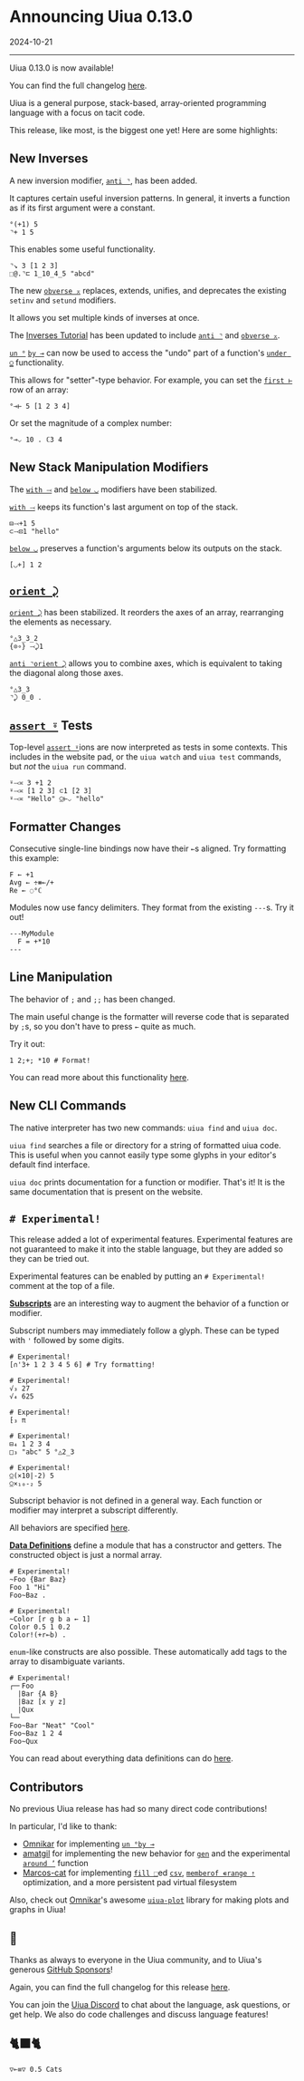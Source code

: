 # Announcing Uiua 0.13.0

2024-10-21

---

Uiua 0.13.0 is now available!

You can find the full changelog [here](https://uiua.org/docs/changelog#0.13.0---2024-10-21).

Uiua is a general purpose, stack-based, array-oriented programming language with a focus on tacit code.

This release, like most, is the biggest one yet! Here are some highlights:

## New Inverses

A new inversion modifier, [`anti ⌝`](https://uiua.org/docs/anti), has been added.

It captures certain useful inversion patterns. In general, it inverts a function as if its first argument were a constant.

```uiua
°(+1) 5
⌝+ 1 5
```

This enables some useful functionality.

```uiua
⌝↘ 3 [1 2 3]
⬚@.⌝⊏ 1_10_4_5 "abcd"
```

The new [`obverse ⌅`](https://uiua.org/docs/obverse) replaces, extends, unifies, and deprecates the existing `setinv` and `setund` modifiers.

It allows you set multiple kinds of inverses at once.

The [Inverses Tutorial](https://uiua.org/tutorial/inverses) has been updated to include [`anti ⌝`](https://uiua.org/docs/anti) and [`obverse ⌅`](https://uiua.org/docs/obverse).

[`un °`](https://uiua.org/docs/un) [`by ⊸`](https://uiua.org/docs/by) can now be used to access the "undo" part of a function's [`under ⍜`](https://uiua.org/docs/under) functionality.

This allows for "setter"-type behavior. For example, you can set the [`first ⊢`](https://uiua.org/docs/first) row of an array:

```uiua
°⊸⊢ 5 [1 2 3 4]
```

Or set the magnitude of a complex number:

```uiua
°⊸⌵ 10 . ℂ3 4
```

## New Stack Manipulation Modifiers

The [`with ⤙`](https://uiua.org/docs/with) and [`below ◡`](https://uiua.org/docs/below) modifiers have been stabilized.

[`with ⤙`](https://uiua.org/docs/with) keeps its function's last argument on top of the stack.

```uiua
⊟⤙+1 5
⊂⤙⊡1 "hello"
```

[`below ◡`](https://uiua.org/docs/below) preserves a function's arguments below its outputs on the stack.

```uiua
[◡+] 1 2
```

## [`orient ⤸`](https://uiua.org/docs/orient)

[`orient ⤸`](https://uiua.org/docs/orient) has been stabilized. It reorders the axes of an array, rearranging the elements as necessary.

```uiua
°△3_3_2
{⊙∘} ⤙⤸1
```

[`anti ⌝`](https://uiua.org/docs/anti)[`orient ⤸`](https://uiua.org/docs/orient) allows you to combine axes, which is equivalent to taking the diagonal along those axes.

```uiua
°△3_3
⌝⤸ 0_0 .
```

## [`assert ⍤`](https://uiua.org/docs/assert) Tests

Top-level [`assert ⍤`](https://uiua.org/docs/assert)ions are now interpreted as tests in some contexts. This includes in the website pad, or the `uiua watch` and `uiua test` commands, but *not* the `uiua run` command.

```uiua
⍤⤙≍ 3 +1 2
⍤⤙≍ [1 2 3] ⊂1 [2 3]
⍤⤙≍ "Hello" ⍜⊢⌵ "hello"
```

## Formatter Changes

Consecutive single-line bindings now have their `←`s aligned. Try formatting this example:

```uiua
F ← +1
Avg ← ÷⧻⟜/+
Re ← ◌°ℂ
```

Modules now use fancy delimiters. They format from the existing `---`s. Try it out!

```uiua
---MyModule
  F = +*10
---
```

## Line Manipulation

The behavior of `;` and `;;` has been changed.

The main useful change is the formatter will reverse code that is separated by `;`s, so you don't have to press `←` quite as much.

Try it out:

```uiua
1 2;+; *10 # Format!
```

You can read more about this functionality [here](https://uiua.org/tutorial/codetactility#line-manipulation).

## New CLI Commands

The native interpreter has two new commands: `uiua find` and `uiua doc`.

`uiua find` searches a file or directory for a string of formatted uiua code. This is useful when you cannot easily type some glyphs in your editor's default find interface.

`uiua doc` prints documentation for a function or modifier. That's it! It is the same documentation that is present on the website.

## `# Experimental!`

This release added a lot of experimental features. Experimental features are not guaranteed to make it into the stable language, but they are added so they can be tried out.

Experimental features can be enabled by putting an `# Experimental!` comment at the top of a file.

[**Subscripts**](https://uiua.org/docs/experimental#subscripts) are an interesting way to augment the behavior of a function or modifier.

Subscript numbers may immediately follow a glyph. These can be typed with `'` followed by some digits.

```uiua
# Experimental!
[∩'3+ 1 2 3 4 5 6] # Try formatting!
```

```uiua
# Experimental!
√₃ 27
√₄ 625
```

```uiua
# Experimental!
⁅₃ π
```

```uiua
# Experimental!
⊟₄ 1 2 3 4
□₃ "abc" 5 °△2_3
```

```uiua
# Experimental!
⍜(×10|-2) 5
⍜×₁₀-₂ 5
```

Subscript behavior is not defined in a general way. Each function or modifier may interpret a subscript differently.

All behaviors are specified [here](https://uiua.org/docs/experimental#subscript-modifiers).

[**Data Definitions**](https://uiua.org/docs/experimental#data-definitions) define a module that has a constructor and getters. The constructed object is just a normal array.

```uiua
# Experimental!
~Foo {Bar Baz}
Foo 1 "Hi"
Foo~Baz .
```

```uiua
# Experimental!
~Color [r g b a ← 1]
Color 0.5 1 0.2
Color!(+r⟜b) .
```

`enum`-like constructs are also possible. These automatically add tags to the array to disambiguate variants.

```uiua
# Experimental!
┌─╴Foo
  |Bar {A B}
  |Baz [x y z]
  |Qux 
└─╴
Foo~Bar "Neat" "Cool"
Foo~Baz 1 2 4
Foo~Qux
```

You can read about everything data definitions can do [here](https://uiua.org/docs/experimental#data-definitions).

## Contributors

No previous Uiua release has had so many direct code contributions!

In particular, I'd like to thank:
- [Omnikar](https://github.com/omnikar/) for implementing [`un °`](https://uiua.org/docs/un)[`by ⊸`](https://uiua.org/docs/by)
- [amatgil](https://github.com/amatgil) for implementing the new behavior for [`gen`](https://uiua.org/docs/gen) and the experimental [`around ’`](https://uiua.org/docs/around) function
- [Marcos-cat](https://github.com/Marcos-cat/) for implementing [`fill ⬚`](https://uiua.org/docs/fill)ed [`csv`](https://uiua.org/docs/csv), [`memberof ∊`](https://uiua.org/docs/memberof)[`range ⇡`](https://uiua.org/docs/range) optimization, and a more persistent pad virtual filesystem

Also, check out [Omnikar](https://github.com/omnikar/)'s awesome [`uiua-plot`](https://github.com/omnikar/uiua-plot) library for making plots and graphs in Uiua!

## 💟

Thanks as always to everyone in the Uiua community, and to Uiua's generous [GitHub Sponsors](https://github.com/sponsors/uiua-lang)!

Again, you can find the full changelog for this release [here](https://uiua.org/docs/changelog#0.13.0---2024-10-21).

You can join the [Uiua Discord](https://discord.gg/3r9nrfYhCc) to chat about the language, ask questions, or get help. We also do code challenges and discuss language features!

## 🐈‍⬛🐈

```uiua
▽⟜≡▽ 0.5 Cats
```